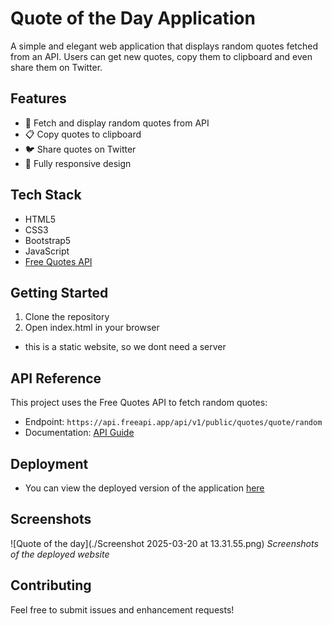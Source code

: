 # Quote of the Day Application

A simple and elegant web application that displays random quotes fetched from an API. Users can get new quotes, copy them to clipboard and even share them on Twitter.

## Features

- 🎯 Fetch and display random quotes from API
- 📋 Copy quotes to clipboard
- 🐦 Share quotes on Twitter
- 📱 Fully responsive design

## Tech Stack

- HTML5
- CSS3
- Bootstrap5
- JavaScript
- [Free Quotes API](https://freeapi.app)

## Getting Started

1. Clone the repository
2. Open index.html in your browser
- this is a static website, so we dont need a server

## API Reference

This project uses the Free Quotes API to fetch random quotes:
- Endpoint: `https://api.freeapi.app/api/v1/public/quotes/quote/random`
- Documentation: [API Guide](https://freeapi.hashnode.space/api-guide/apireference/getARandomQuote)

## Deployment
- You can view the deployed version of the application [here](https://quote-of-the-day-manya.netlify.app/)

## Screenshots
![Quote of the day](./Screenshot 2025-03-20 at 13.31.55.png)
*Screenshots of the deployed website*

## Contributing

Feel free to submit issues and enhancement requests!
